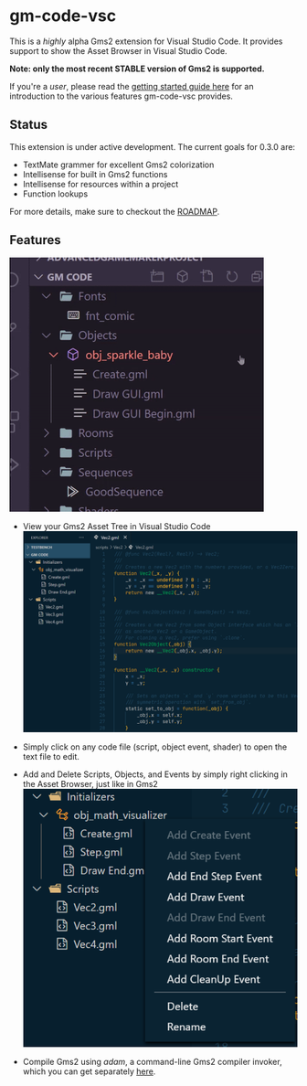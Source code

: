 # gm-code-vsc

This is a *highly* alpha Gms2 extension for Visual Studio Code. It provides support to show the Asset Browser in Visual Studio Code.

**Note: only the most recent STABLE version of Gms2 is supported.**

If you're a *user*, please read the [getting started guide here](./docs/getting_started.md) for an introduction to the various features gm-code-vsc provides.

## Status

This extension is under active development. The current goals for 0.3.0 are:

- TextMate grammer for excellent Gms2 colorization
- Intellisense for built in Gms2 functions
- Intellisense for resources within a project
- Function lookups

For more details, make sure to checkout the [ROADMAP](./ROADMAP.md).

## Features

![Wow](./images/wow.gif)

- View your Gms2 Asset Tree in Visual Studio Code
  ![TreeView](./images/treeview.png)

- Simply click on any code file (script, object event, shader) to open the text file to edit.
- Add and Delete Scripts, Objects, and Events by simply right clicking in the Asset Browser, just like in Gms2
  ![EditView](./images/edittree.png)

- Compile Gms2 using *adam*, a command-line Gms2 compiler invoker, which you can get separately [here](https://github.com/NPC-Studio/adam).
